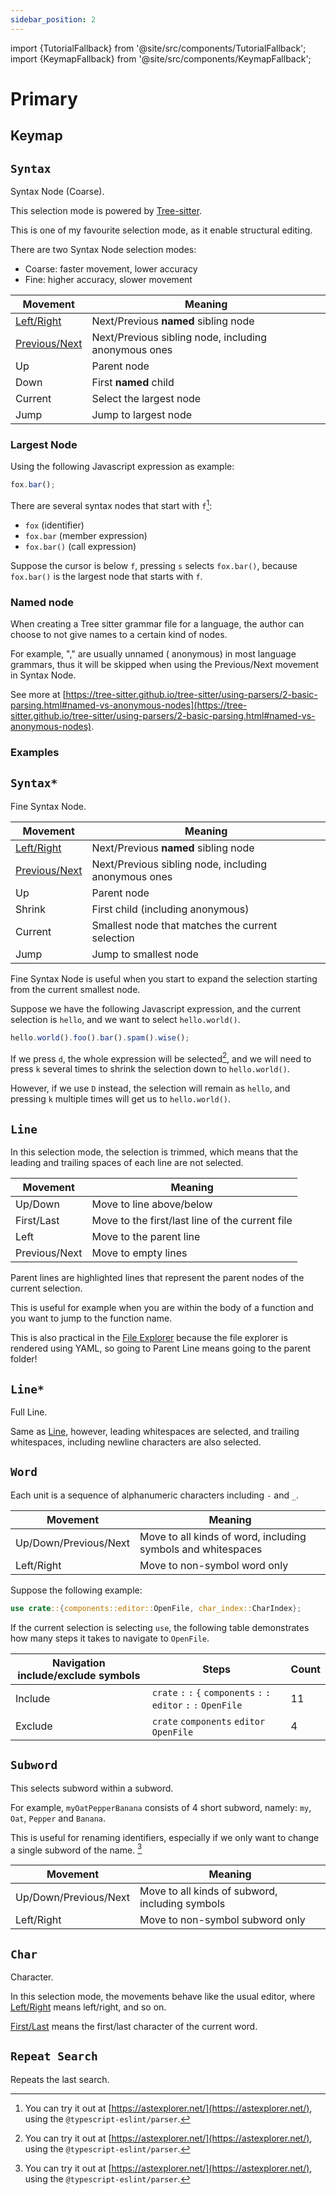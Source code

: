 ```yaml
---
sidebar_position: 2
---
```


import {TutorialFallback} from '@site/src/components/TutorialFallback';
import {KeymapFallback} from '@site/src/components/KeymapFallback';

# Primary

## Keymap

<KeymapFallback filename="Primary Selection Modes"/>

## `Syntax`

Syntax Node (Coarse).

This selection mode is powered by [Tree-sitter](https://github.com/tree-sitter).

This is one of my favourite selection mode, as it enable structural editing.

There are two Syntax Node selection modes:

- Coarse: faster movement, lower accuracy
- Fine: higher accuracy, slower movement

| Movement                                           | Meaning                                              |
| -------------------------------------------------- | ---------------------------------------------------- |
| [Left/Right](../core-movements.md#--leftright)     | Next/Previous **named** sibling node                 |
| [Previous/Next](../core-movements.md#previousnext) | Next/Previous sibling node, including anonymous ones |
| Up                                                 | Parent node                                          |
| Down                                               | First **named** child                                |
| Current                                            | Select the largest node                              |
| Jump                                               | Jump to largest node                                 |

### Largest Node

Using the following Javascript expression as example:

```js
fox.bar();
```

There are several syntax nodes that start with `f`[^1]:

- `fox` (identifier)
- `fox.bar` (member expression)
- `fox.bar()` (call expression)

Suppose the cursor is below `f`, pressing `s` selects `fox.bar()`, because `fox.bar()` is the largest node that starts with `f`.

[^1]: You can try it out at [https://astexplorer.net/](https://astexplorer.net/), using the `@typescript-eslint/parser`.

### Named node

When creating a Tree sitter grammar file for a language, the author can choose
to not give names to a certain kind of nodes.

For example, "," are usually unnamed (
anonymous) in most language grammars, thus it will be skipped when using the
Previous/Next movement in Syntax Node.

See more at [https://tree-sitter.github.io/tree-sitter/using-parsers/2-basic-parsing.html#named-vs-anonymous-nodes](https://tree-sitter.github.io/tree-sitter/using-parsers/2-basic-parsing.html#named-vs-anonymous-nodes).

### Examples

<TutorialFallback filename="syntax-node"/>

## `Syntax*`

Fine Syntax Node.

| Movement                                           | Meaning                                              |
| -------------------------------------------------- | ---------------------------------------------------- |
| [Left/Right](../core-movements.md#--leftright)     | Next/Previous **named** sibling node                 |
| [Previous/Next](../core-movements.md#previousnext) | Next/Previous sibling node, including anonymous ones |
| Up                                                 | Parent node                                          |
| Shrink                                             | First child (including anonymous)                    |
| Current                                            | Smallest node that matches the current selection     |
| Jump                                               | Jump to smallest node                                |

Fine Syntax Node is useful when you start to expand the selection starting from the current smallest node.

Suppose we have the following Javascript expression, and the current selection is `hello`, and we want to select `hello.world()`.

```js
hello.world().foo().bar().spam().wise();
```

If we press `d`, the whole expression will be selected[^1], and we will need to press `k` several times to shrink the selection down to `hello.world()`.

However, if we use `D` instead, the selection will remain as `hello`, and pressing `k` multiple times will get us to `hello.world()`.

[^1]: See [Largest Node](#largest-node)

## `Line`

In this selection mode, the selection is trimmed, which means that the leading
and trailing spaces of each line are not selected.

| Movement      | Meaning                                         |
| ------------- | ----------------------------------------------- |
| Up/Down       | Move to line above/below                        |
| First/Last    | Move to the first/last line of the current file |
| Left          | Move to the parent line                         |
| Previous/Next | Move to empty lines                             |

Parent lines are highlighted lines that represent the parent nodes of the current selection.

This is useful for example when you are within the body of a function and you want to jump to the function name.

This is also practical in the [File Explorer](../../components/file-explorer.md) because the file explorer is rendered using YAML, so going to Parent Line means going to the parent folder!

<TutorialFallback filename="line"/>

## `Line*`

Full Line.

Same as [Line](#line), however, leading whitespaces are selected, and trailing whitespaces, including newline characters are also selected.

## `Word`

Each unit is a sequence of alphanumeric characters including `-` and `_`.

| Movement              | Meaning                                                      |
| --------------------- | ------------------------------------------------------------ |
| Up/Down/Previous/Next | Move to all kinds of word, including symbols and whitespaces |
| Left/Right            | Move to non-symbol word only                                 |

Suppose the following example:

```rs
use crate::{components::editor::OpenFile, char_index::CharIndex};
```

If the current selection is selecting `use`, the following table demonstrates how many steps it takes to navigate to `OpenFile`.

| Navigation include/exclude symbols | Steps                                                                | Count |
| ---------------------------------- | -------------------------------------------------------------------- | ----- |
| Include                            | `crate` `:` `:` `{` `components` `:` `:` `editor` `:` `:` `OpenFile` | 11    |
| Exclude                            | `crate` `components` `editor` `OpenFile`                             | 4     |



<TutorialFallback filename="word"/>

[^1]: This is possible because even Prompt is an editor, so the Word mode also works there. See [Core Concepts](../../core-concepts.md#2-every-component-is-a-buffereditor)
[^1]: This is possible because even Prompt is an editor, so the Word mode also works there. See [Core Concepts](../../core-concepts.md#2-every-component-is-a-buffereditor)

## `Subword`

This selects subword within a subword.

For example, `myOatPepperBanana` consists of 4 short subword, namely: `my`, `Oat`, `Pepper` and `Banana`.

This is useful for renaming identifiers, especially if we only want to change a single subword of the name. [^1]

| Movement              | Meaning                                         |
| --------------------- | ----------------------------------------------- |
| Up/Down/Previous/Next | Move to all kinds of subword, including symbols |
| Left/Right            | Move to non-symbol subword only                 |


<TutorialFallback filename="subword"/>

## `Char`

Character.

In this selection mode, the movements behave like the usual editor, where [Left/Right](./../core-movements.md#--leftright) means left/right, and so on.

[First/Last](./../core-movements.md#firstlast) means the first/last character of the current word.

<TutorialFallback filename="char"/>


## `Repeat Search`

Repeats the last search.